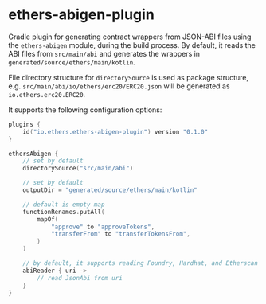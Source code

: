 # ethers-abigen-plugin

Gradle plugin for generating contract wrappers from JSON-ABI files using the `ethers-abigen` module, during the build
process. By default, it reads the ABI files from `src/main/abi` and generates the wrappers
in `generated/source/ethers/main/kotlin`.

File directory structure for `directorySource` is used as package structure,
e.g. `src/main/abi/io/ethers/erc20/ERC20.json` will be generated as `io.ethers.erc20.ERC20`.

It supports the following configuration options:

```kotlin
plugins {
    id("io.ethers.ethers-abigen-plugin") version "0.1.0"
}

ethersAbigen {
    // set by default
    directorySource("src/main/abi")

    // set by default
    outputDir = "generated/source/ethers/main/kotlin"

    // default is empty map
    functionRenames.putAll(
        mapOf(
            "approve" to "approveTokens",
            "transferFrom" to "transferTokensFrom",
        )
    )

    // by default, it supports reading Foundry, Hardhat, and Etherscan artifacts
    abiReader { uri ->
        // read JsonAbi from uri
    }
}
```

